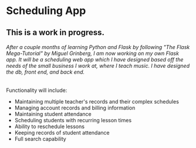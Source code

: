 # Scheduling App

## This is a work in progress.
###### After a couple months of learning Python and Flask by following "The Flask Mega-Tutorial" by Miguel Grinberg, I am now working on my own Flask app. It will be a scheduling web app which I have designed based off the needs of the small business I work at, where I teach music. I have designed the db, front end, and back end.

Functionality will include:
- Maintaining multiple teacher's records and their complex schedules
- Managing account records and billing information
- Maintaining student attendance
- Scheduling students with recurring lesson times
- Ability to reschedule lessons
- Keeping records of student attendance
- Full search capability